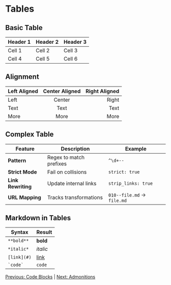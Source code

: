 # Tables

## Basic Table

| Header 1 | Header 2 | Header 3 |
|----------|----------|----------|
| Cell 1   | Cell 2   | Cell 3   |
| Cell 4   | Cell 5   | Cell 6   |

## Alignment

| Left Aligned | Center Aligned | Right Aligned |
|:-------------|:--------------:|--------------:|
| Left         | Center         | Right         |
| Text         | Text           | Text          |
| More         | More           | More          |

## Complex Table

| Feature | Description | Example |
|---------|-------------|---------|
| **Pattern** | Regex to match prefixes | `^\d+--` |
| **Strict Mode** | Fail on collisions | `strict: true` |
| **Link Rewriting** | Update internal links | `strip_links: true` |
| **URL Mapping** | Tracks transformations | `010--file.md` → `file.md` |

## Markdown in Tables

| Syntax | Result |
|--------|--------|
| `**bold**` | **bold** |
| `*italic*` | *italic* |
| `[link](#)` | [link](#) |
| `` `code` `` | `code` |

[Previous: Code Blocks](010--code-blocks.md) | [Next: Admonitions](030--admonitions.md)